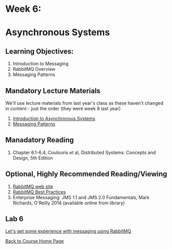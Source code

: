 # Week 6:

# Asynchronous Systems
## Learning Objectives:
1. Introduction to Messaging
1. RabbitMQ Overview
1. Messaging Patterns


## Mandatory Lecture Materials
We'll use lecture materials from last year's class as these haven't changed in content - just the order (they were week 8 last year)

1. [Introduction to Asynchronous Systems](https://northeastern.hosted.panopto.com/Panopto/Pages/Viewer.aspx?id=3c675602-7478-4093-bd20-ab9100ddaa9c)
1. [Messaging Patterns](https://northeastern.hosted.panopto.com/Panopto/Pages/Viewer.aspx?id=1a00a8c9-136e-4fcd-a8b1-ab9100dda9d2)


## Manadatory Reading

1. Chapter 6.1-6.4, Coulouris et al, Distributed Systems: Concepts and Design, 5th Edition

## Optional, Highly Recommended Reading/Viewing

1. [RabbitMQ web site](https://www.rabbitmq.com/)
1. [RabbitMQ Best Practices](https://www.cloudamqp.com/blog/part4-rabbitmq-13-common-errors.html)
1. Enterprise Messaging: JMS 1.1 and JMS 2.0 Fundamentals, Mark Richards, O'Reilly 2014 (available online from library)

## Lab 6

[Let's get some experience with messaging using RabbitMQ](https://gortonator.github.io/bsds-6650/labs/lab-6)

[Back to Course Home Page](https://gortonator.github.io/bsds-6650/)




